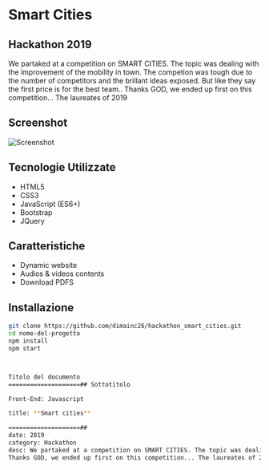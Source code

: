 # Smart Cities 
## Hackathon 2019

We partaked at a competition on SMART CITIES. The topic was dealing with the improvement of the mobility in town. The competion was tough due to the number of competitors and the brillant ideas exposed. But like they say the first price is for the best team..
Thanks GOD, we ended up first on this competition... The laureates of 2019

## Screenshot

![Screenshot](url-del-screenshot)

## Tecnologie Utilizzate

- HTML5
- CSS3
- JavaScript (ES6+)
- Bootstrap
- JQuery

## Caratteristiche

- Dynamic website
- Audios & videos contents
- Download PDFS

## Installazione

```bash
git clone https://github.com/dimainc26/hackathon_smart_cities.git
cd nome-del-progetto
npm install
npm start



Titolo del documento
====================## Sottotitolo

Front-End: Javascript

title: **Smart cities**

====================##
date: 2019
category: Hackathon
desc: We partaked at a competition on SMART CITIES. The topic was dealing with the improvement of the mobility in town. The competion was tough due to the number of competitors and the brillant ideas exposed. But like they say the first price is for the best team..
Thanks GOD, we ended up first on this competition... The laureates of 2019
